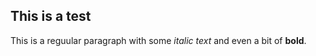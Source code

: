 ## This is a test ##

This is a reguular paragraph with some *italic text* and even a bit of **bold**.